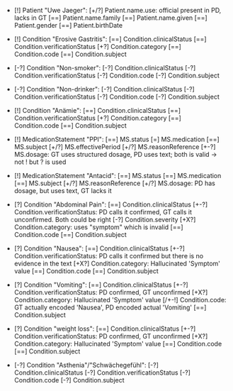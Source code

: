 * [!] Patient "Uwe Jaeger":
    [+/?] Patient.name.use: official present in PD, lacks in GT
    [==] Patient.name.family
    [==] Patient.name.given
    [==] Patient.gender
    [==] Patient.birthDate

* [!] Condition "Erosive Gastritis":
    [==] Condition.clinicalStatus
    [==] Condition.verificationStatus
    [+?] Condition.category
    [==] Condition.code
    [==] Condition.subject

* [-?] Condition "Non-smoker":
    [-?] Condition.clinicalStatus
    [-?] Condition.verificationStatus
    [-?] Condition.code
    [-?] Condition.subject

* [-?] Condition "Non-drinker":
    [-?] Condition.clinicalStatus
    [-?] Condition.verificationStatus
    [-?] Condition.code
    [-?] Condition.subject

* [!] Condition "Anämie":
    [==] Condition.clinicalStatus
    [==] Condition.verificationStatus
    [+?] Condition.category
    [==] Condition.code
    [==] Condition.subject

* [!] MedicationStatement "PPI":
    [==] MS.status
    [=] MS.medication
    [==] MS.subject
    [+/?] MS.effectivePeriod
    [+/?] MS.reasonReference
    [\+-?] MS.dosage: GT uses structured dosage, PD uses text; both is valid -> not ! but ? is used

* [!] MedicationStatement "Antacid":
    [==] MS.status
    [==] MS.medication
    [==] MS.subject
    [+/?] MS.reasonReference
    [+/?] MS.dosage: PD has dosage, but uses text, GT lacks it

* [?] Condition "Abdominal Pain":
    [==] Condition.clinicalStatus
    [+-?] Condition.verificationStatus: PD calls it confirmed, GT calls it unconfirmed. Both could be right
    [-\?] Condition.severity
    [+X?] Condition.category: uses "symptom" which is invalid
    [==] Condition.code
    [==] Condition.subject

* [?] Condition "Nausea":
    [==] Condition.clinicalStatus
    [\+-?] Condition.verificationStatus: PD calls it confirmed but there is no evidence in the text
    [+X?] Condition.category: Hallucinated 'Symptom' value
    [==] Condition.code
    [==] Condition.subject

* [?] Condition "Vomiting":
    [==] Condition.clinicalStatus
    [\+-?] Condition.verificationStatus: PD confirmed, GT unconfirmed
    [+X?] Condition.category: Hallucinated 'Symptom' value
    [/+-!] Condition.code: GT actually encoded 'Nausea', PD encoded actual 'Vomiting'
    [==] Condition.subject

* [?] Condition "weight loss":
    [==] Condition.clinicalStatus
    [\+-?] Condition.verificationStatus: PD confirmed, GT unconfirmed
    [+X?] Condition.category: Hallucinated 'Symptom' value
    [==] Condition.code
    [==] Condition.subject

* [-?] Condition "Asthenia"/"Schwächegefühl":
    [-?] Condition.clinicalStatus
    [-?] Condition.verificationStatus
    [-?] Condition.code
    [-?] Condition.subject
